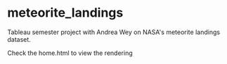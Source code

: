 # meteorite_landings
Tableau semester project with Andrea Wey on NASA's meteorite landings dataset.

Check the home.html to view the rendering
